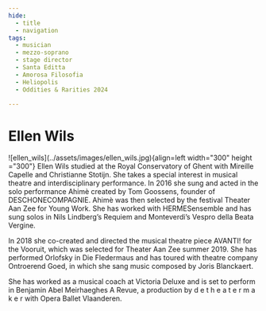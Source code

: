 ```yaml
---
hide:
  - title
  - navigation
tags: 
  - musician
  - mezzo-soprano
  - stage director
  - Santa Editta
  - Amorosa Filosofia
  - Heliopolis
  - Oddities & Rarities 2024

---
```


# Ellen Wils

<div class="grid" markdown>
![ellen_wils](../assets/images/ellen_wils.jpg){align=left width="300" height ="300"}
Ellen Wils studied at the Royal Conservatory of Ghent with Mireille Capelle and Christianne Stotijn. She takes a special interest in musical theatre and interdisciplinary performance. In 2016 she sung and acted in the solo performance Ahimè created by Tom Goossens, founder of DESCHONECOMPAGNIE. Ahimè was then selected by the festival Theater Aan Zee for Young Work. She has worked with HERMESensemble and has sung solos in Nils Lindberg’s Requiem and Monteverdi’s Vespro della Beata Vergine.



</div> 

In 2018 she co-created and directed the musical theatre piece AVANTI! for the Vooruit, which was selected for Theater Aan Zee summer 2019. She has performed Orlofsky in Die Fledermaus and has toured with theatre company Ontroerend Goed, in which she sang music composed by Joris Blanckaert.

She has worked as a musical coach at Victoria Deluxe and is set to perform in Benjamin Abel Meirhaeghes A Revue, a production by d e t h e a t e r m a k e r with Opera Ballet Vlaanderen.

